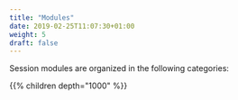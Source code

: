 ```yaml
---
title: "Modules"
date: 2019-02-25T11:07:30+01:00
weight: 5
draft: false
---
```


Session modules are organized in the following categories:

{{% children depth="1000" %}}
